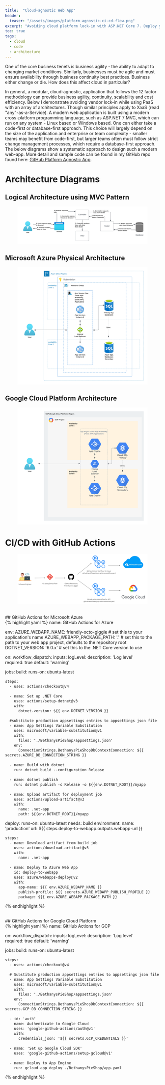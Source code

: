 ```yaml
---
title:  "Cloud-agnostic Web App"
header:
  teaser: "/assets/images/platform-agnostic-ci-cd-flow.png"
excerpt: "Avoiding cloud platform lock-in with ASP.NET Core 7. Deploy your app to any Cloud Service Provider (CSP)!"
toc: true
tags:
  - cloud
  - code
  - architecture
---
```


One of the core business tenets is business agility - the ability to adapt to changing market conditions. Similarly, businesses must be agile and must ensure availability through business continuity best practices.  Business either change or die.  How does this affect cloud in particular? 

In general, a modular, cloud-agnostic, application that follows the 12 factor methodology can provide business agility, continuity, scalability and cost efficiency.  Below I demonstrate avoiding vendor lock-in while using PaaS with an array of architectures.  Though similar principles apply to XaaS (read "any"-as-a-Service). A modern web application is built using a modern cross-platform programming language, such as ASP.NET 7 MVC, which can run on any system - Linux based or Windows based.  One can either take a code-first or database-first approach.  This choice will largely depend on the size of the application and enterprise or team complexity - smaller teams may benefit from code-first, but larger teams often must follow strict change management processes, which require a database-first approach.  The below diagrams show a systematic approach to design such a modern web-app.  More detail and sample code can be found in my GitHub repo found here: [GitHub Platform Agnostic App](https://github.com/rimlaban7/platform-agnostic-app). 

# Architecture Diagrams

## Logical Architecture using MVC Pattern
<figure>
    <a href="/assets/images/platform-agnostic-mvc-architecture.png"><img src="/assets/images/platform-agnostic-mvc-architecture.png"></a>
</figure>

## Microsoft Azure Physical Architecture
<figure>
    <a href="/assets/images/platform-agnostic-azure-architecture.png"><img src="/assets/images/platform-agnostic-azure-architecture.png"></a>
</figure>

## Google Cloud Platform Architecture
<figure>
    <a href="/assets/images/platform-agnostic-gcp-architecture.png"><img src="/assets/images/platform-agnostic-gcp-architecture.png"></a>
</figure>

# CI/CD with GitHub Actions
<figure>
    <a href="/assets/images/platform-agnostic-ci-cd-flow.png"><img src="/assets/images/platform-agnostic-ci-cd-flow.png"></a>
</figure>

<br>
## GitHub Actions for Microsoft Azure
<br>
{% highlight yaml %}
name: GitHub Actions for Azure

env:
  AZURE_WEBAPP_NAME: friendly-octo-giggle   # set this to your application's name
  AZURE_WEBAPP_PACKAGE_PATH: '.'      # set this to the path to your web app project, defaults to the repository root
  DOTNET_VERSION: '6.0.x'                 # set this to the .NET Core version to use

on: 
  workflow_dispatch:
    inputs:
      logLevel:
        description: 'Log level'     
        required: true
        default: 'warning'
        
jobs:
  build:
    runs-on: ubuntu-latest
    
    steps:
      - uses: actions/checkout@v4

      - name: Set up .NET Core
        uses: actions/setup-dotnet@v3
        with:
          dotnet-version: ${{ env.DOTNET_VERSION }}

      #substitute production appsettings entries to appsettings json file
      - name: App Settings Variable Substitution
        uses: microsoft/variable-substitution@v1
        with:
          files: './BethanysPieShop/appsettings.json'
        env:
          ConnectionStrings.BethanysPieShopDbContextConnection: ${{ secrets.AZURE_DB_CONNECTION_STRING }}
          
      - name: Build with dotnet
        run: dotnet build --configuration Release

      - name: dotnet publish
        run: dotnet publish -c Release -o ${{env.DOTNET_ROOT}}/myapp

      - name: Upload artifact for deployment job
        uses: actions/upload-artifact@v3
        with:
          name: .net-app
          path: ${{env.DOTNET_ROOT}}/myapp    

  deploy:
    runs-on: ubuntu-latest
    needs: build
    environment:
      name: 'production'
      url: ${{ steps.deploy-to-webapp.outputs.webapp-url }}

    steps:
      - name: Download artifact from build job
        uses: actions/download-artifact@v3
        with:
          name: .net-app
          
      - name: Deploy to Azure Web App
        id: deploy-to-webapp
        uses: azure/webapps-deploy@v2
        with:
          app-name: ${{ env.AZURE_WEBAPP_NAME }}
          publish-profile: ${{ secrets.AZURE_WEBAPP_PUBLISH_PROFILE }}
          package: ${{ env.AZURE_WEBAPP_PACKAGE_PATH }}
{% endhighlight %}

<br>
## GitHub Actions for Google Cloud Platform
<br>
{% highlight yaml %}
name: GitHub Actions for GCP

on: 
  workflow_dispatch:
    inputs:
      logLevel:
        description: 'Log level'     
        required: true
        default: 'warning'

jobs:
  build:
    runs-on: ubuntu-latest

    steps:
      - uses: actions/checkout@v4

      # Substitute production appsettings entries to appsettings json file
      - name: App Settings Variable Substitution
        uses: microsoft/variable-substitution@v1
        with:
          files: './BethanysPieShop/appsettings.json'
        env:
          ConnectionStrings.BethanysPieShopDbContextConnection: ${{ secrets.GCP_DB_CONNECTION_STRING }}

      - id: 'auth'
        name: Authenticate to Google Cloud
        uses: 'google-github-actions/auth@v1'
        with:
          credentials_json: '${{ secrets.GCP_CREDENTIALS }}'
          
      - name: 'Set up Google Cloud SDK'
        uses: 'google-github-actions/setup-gcloud@v1'
          
      - name: Deploy to App Engine
        run: gcloud app deploy ./BethanysPieShop/app.yaml
{% endhighlight %}

